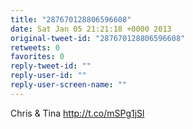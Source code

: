```yaml
---
title: "287670128806596608"
date: Sat Jan 05 21:21:18 +0000 2013
original-tweet-id: "287670128806596608"
retweets: 0
favorites: 0
reply-tweet-id: ""
reply-user-id: ""
reply-user-screen-name: ""
---
```

Chris &amp; Tina http://t.co/mSPg1jSl
